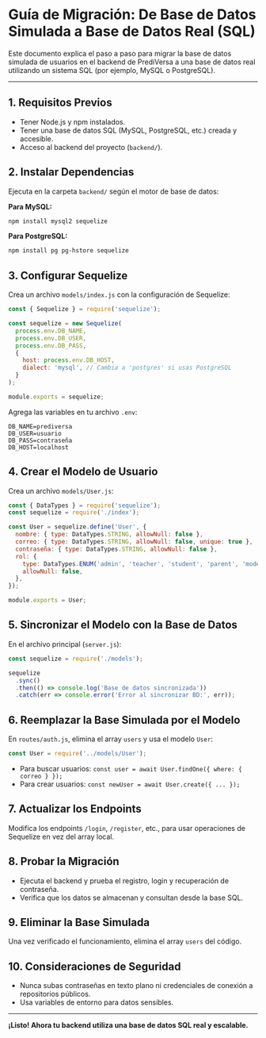 # Guía de Migración: De Base de Datos Simulada a Base de Datos Real (SQL)

Este documento explica el paso a paso para migrar la base de datos simulada de usuarios en el backend de PrediVersa a una base de datos real utilizando un sistema SQL (por ejemplo, MySQL o PostgreSQL).

---

## 1. Requisitos Previos

- Tener Node.js y npm instalados.
- Tener una base de datos SQL (MySQL, PostgreSQL, etc.) creada y accesible.
- Acceso al backend del proyecto (`backend/`).

## 2. Instalar Dependencias

Ejecuta en la carpeta `backend/` según el motor de base de datos:

**Para MySQL:**

```bash
npm install mysql2 sequelize
```

**Para PostgreSQL:**

```bash
npm install pg pg-hstore sequelize
```

## 3. Configurar Sequelize

Crea un archivo `models/index.js` con la configuración de Sequelize:

```js
const { Sequelize } = require('sequelize');

const sequelize = new Sequelize(
  process.env.DB_NAME,
  process.env.DB_USER,
  process.env.DB_PASS,
  {
    host: process.env.DB_HOST,
    dialect: 'mysql', // Cambia a 'postgres' si usas PostgreSQL
  }
);

module.exports = sequelize;
```

Agrega las variables en tu archivo `.env`:

```
DB_NAME=prediversa
DB_USER=usuario
DB_PASS=contraseña
DB_HOST=localhost
```

## 4. Crear el Modelo de Usuario

Crea un archivo `models/User.js`:

```js
const { DataTypes } = require('sequelize');
const sequelize = require('./index');

const User = sequelize.define('User', {
  nombre: { type: DataTypes.STRING, allowNull: false },
  correo: { type: DataTypes.STRING, allowNull: false, unique: true },
  contraseña: { type: DataTypes.STRING, allowNull: false },
  rol: {
    type: DataTypes.ENUM('admin', 'teacher', 'student', 'parent', 'moderator'),
    allowNull: false,
  },
});

module.exports = User;
```

## 5. Sincronizar el Modelo con la Base de Datos

En el archivo principal (`server.js`):

```js
const sequelize = require('./models');

sequelize
  .sync()
  .then(() => console.log('Base de datos sincronizada'))
  .catch(err => console.error('Error al sincronizar BD:', err));
```

## 6. Reemplazar la Base Simulada por el Modelo

En `routes/auth.js`, elimina el array `users` y usa el modelo `User`:

```js
const User = require('../models/User');
```

- Para buscar usuarios: `const user = await User.findOne({ where: { correo } });`
- Para crear usuarios: `const newUser = await User.create({ ... });`

## 7. Actualizar los Endpoints

Modifica los endpoints `/login`, `/register`, etc., para usar operaciones de Sequelize en vez del array local.

## 8. Probar la Migración

- Ejecuta el backend y prueba el registro, login y recuperación de contraseña.
- Verifica que los datos se almacenan y consultan desde la base SQL.

## 9. Eliminar la Base Simulada

Una vez verificado el funcionamiento, elimina el array `users` del código.

## 10. Consideraciones de Seguridad

- Nunca subas contraseñas en texto plano ni credenciales de conexión a repositorios públicos.
- Usa variables de entorno para datos sensibles.

---

**¡Listo! Ahora tu backend utiliza una base de datos SQL real y escalable.**

